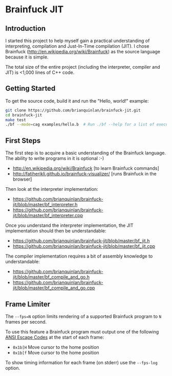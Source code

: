 Brainfuck JIT
=============

## Introduction

I started this project to help myself gain a practical understanding of interpreting, compilation and Just-In-Time compilation (JIT). I chose Brainfuck (http://en.wikipedia.org/wiki/Brainfuck) as the source language because it is simple.

The total size of the entire project (including the interpreter, compiler and JIT) is <1,000 lines of C++ code.

## Getting Started

To get the source code, build it and run the "Hello, world!" example:

```bash
git clone https://github.com/brianquinlan/brainfuck-jit.git
cd brainfuck-jit
make test
./bf --mode=cag examples/hello.b  # Run ./bf --help for a list of execution options.
```

## First Steps

The first step is to acquire a basic understanding of the Brainfuck language. The ability to write programs in it is optional :-)
- http://en.wikipedia.org/wiki/Brainfuck [to learn Brainfuck commands]
- http://fatiherikli.github.io/brainfuck-visualizer/ [runs Brainfuck in the browser]

Then look at the interpreter implementation:
- https://github.com/brianquinlan/brainfuck-jit/blob/master/bf_interpreter.h
- https://github.com/brianquinlan/brainfuck-jit/blob/master/bf_interpreter.cpp

Once you understand the interpreter implementation, the JIT implementation should then be understandable:
- https://github.com/brianquinlan/brainfuck-jit/blob/master/bf_jit.h
- https://github.com/brianquinlan/brainfuck-jit/blob/master/bf_jit.cpp

The compiler implementation requires a bit of assembly knowledge to understandable:
- https://github.com/brianquinlan/brainfuck-jit/blob/master/bf_compile_and_go.h
- https://github.com/brianquinlan/brainfuck-jit/blob/master/bf_compile_and_go.cpp

## Frame Limiter

The `--fps=N` option limits rendering of a supported Brainfuck program to `N` frames per second.

To use this feature a Brainfuck program must output one of the following [ANSI Escape Codes](https://en.wikipedia.org/wiki/ANSI_escape_code) at the start of each frame:
- `0x1b[H` Move cursor to the home position
- `0x1b[f` Move cursor to the home position

To show timing information for each frame (on stderr) use the `--fps-log` option.
